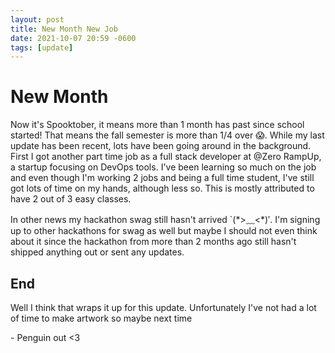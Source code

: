 ```yaml
---
layout: post
title: New Month New Job
date: 2021-10-07 20:59 -0600
tags: [update]
---
```


# New Month

Now it's Spooktober, it means more than 1 month has past since school started! That means the fall semester is more than 1/4 over 😱. While my last update has been recent, lots have been going around in the background. First I got another part time job as a full stack developer at @Zero RampUp, a startup focusing on DevOps tools. I've been learning so much on the job and even though I'm working 2 jobs and being a full time student, I've still got lots of time on my hands, although less so. This is mostly attributed to have 2 out of 3 easy classes.  

In other news my hackathon swag still hasn't arrived `(\*>﹏<*)′. I'm signing up to other hackathons for swag as well but maybe I should not even think about it since the hackathon from more than 2 months ago still hasn't shipped anything out or sent any updates. 

## End

Well I think that wraps it up for this update. Unfortunately I've not had a lot of time to make artwork so maybe next time

\- Penguin out <3

